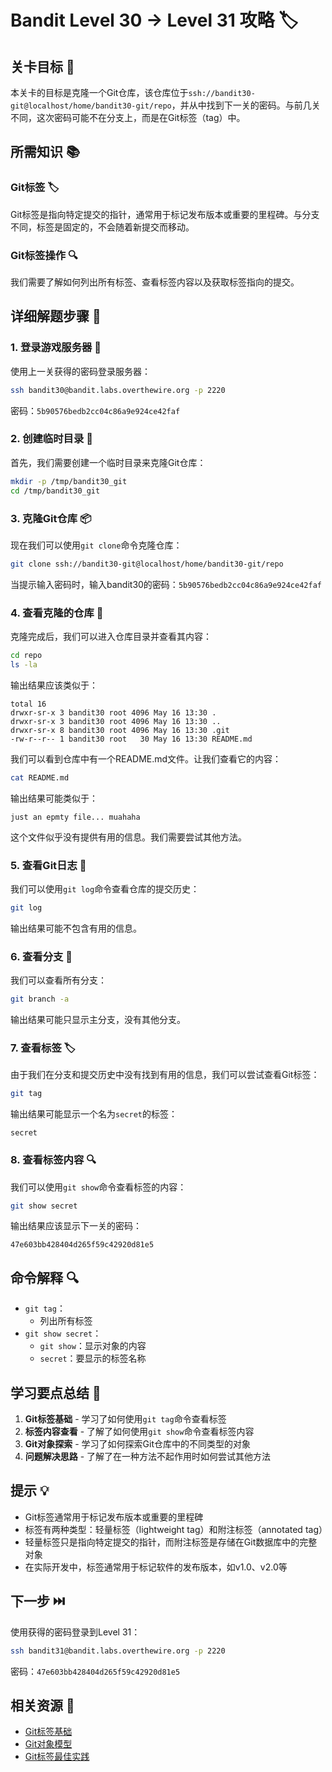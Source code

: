 # Bandit Level 30 → Level 31 攻略 🏷️

## 关卡目标 🎯

本关卡的目标是克隆一个Git仓库，该仓库位于`ssh://bandit30-git@localhost/home/bandit30-git/repo`，并从中找到下一关的密码。与前几关不同，这次密码可能不在分支上，而是在Git标签（tag）中。

## 所需知识 📚

### Git标签 🏷️

Git标签是指向特定提交的指针，通常用于标记发布版本或重要的里程碑。与分支不同，标签是固定的，不会随着新提交而移动。

### Git标签操作 🔍

我们需要了解如何列出所有标签、查看标签内容以及获取标签指向的提交。

## 详细解题步骤 📝

### 1. 登录游戏服务器 🔐

使用上一关获得的密码登录服务器：

```bash
ssh bandit30@bandit.labs.overthewire.org -p 2220
```

密码：`5b90576bedb2cc04c86a9e924ce42faf`

### 2. 创建临时目录 📂

首先，我们需要创建一个临时目录来克隆Git仓库：

```bash
mkdir -p /tmp/bandit30_git
cd /tmp/bandit30_git
```

### 3. 克隆Git仓库 📦

现在我们可以使用`git clone`命令克隆仓库：

```bash
git clone ssh://bandit30-git@localhost/home/bandit30-git/repo
```

当提示输入密码时，输入bandit30的密码：`5b90576bedb2cc04c86a9e924ce42faf`

### 4. 查看克隆的仓库 👀

克隆完成后，我们可以进入仓库目录并查看其内容：

```bash
cd repo
ls -la
```

输出结果应该类似于：

```
total 16
drwxr-sr-x 3 bandit30 root 4096 May 16 13:30 .
drwxr-sr-x 3 bandit30 root 4096 May 16 13:30 ..
drwxr-sr-x 8 bandit30 root 4096 May 16 13:30 .git
-rw-r--r-- 1 bandit30 root   30 May 16 13:30 README.md
```

我们可以看到仓库中有一个README.md文件。让我们查看它的内容：

```bash
cat README.md
```

输出结果可能类似于：

```
just an epmty file... muahaha
```

这个文件似乎没有提供有用的信息。我们需要尝试其他方法。

### 5. 查看Git日志 📜

我们可以使用`git log`命令查看仓库的提交历史：

```bash
git log
```

输出结果可能不包含有用的信息。

### 6. 查看分支 🔀

我们可以查看所有分支：

```bash
git branch -a
```

输出结果可能只显示主分支，没有其他分支。

### 7. 查看标签 🏷️

由于我们在分支和提交历史中没有找到有用的信息，我们可以尝试查看Git标签：

```bash
git tag
```

输出结果可能显示一个名为`secret`的标签：

```
secret
```

### 8. 查看标签内容 🔍

我们可以使用`git show`命令查看标签的内容：

```bash
git show secret
```

输出结果应该显示下一关的密码：

```
47e603bb428404d265f59c42920d81e5
```

## 命令解释 🔍

- `git tag`：
  - 列出所有标签
- `git show secret`：
  - `git show`：显示对象的内容
  - `secret`：要显示的标签名称

## 学习要点总结 📌

1. **Git标签基础** - 学习了如何使用`git tag`命令查看标签
2. **标签内容查看** - 了解了如何使用`git show`命令查看标签内容
3. **Git对象探索** - 学习了如何探索Git仓库中的不同类型的对象
4. **问题解决思路** - 了解了在一种方法不起作用时如何尝试其他方法

## 提示 💡

- Git标签通常用于标记发布版本或重要的里程碑
- 标签有两种类型：轻量标签（lightweight tag）和附注标签（annotated tag）
- 轻量标签只是指向特定提交的指针，而附注标签是存储在Git数据库中的完整对象
- 在实际开发中，标签通常用于标记软件的发布版本，如v1.0、v2.0等

## 下一步 ⏭️

使用获得的密码登录到Level 31：

```bash
ssh bandit31@bandit.labs.overthewire.org -p 2220
```

密码：`47e603bb428404d265f59c42920d81e5`

## 相关资源 🔗

- [Git标签基础](./resource/level30→level31/Git标签基础.md)
- [Git对象模型](./resource/level30→level31/Git对象模型.md)
- [Git标签最佳实践](./resource/level30→level31/Git标签最佳实践.md)
